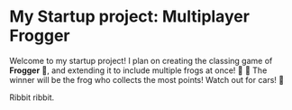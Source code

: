 # My Startup project: Multiplayer Frogger

Welcome to my startup project! I plan on creating the classing game of **Frogger** :frog:, and extending it to include multiple frogs at once! 🐸 :frog: The winner will be the frog who collects the most points! Watch out for cars! 🚙

Ribbit ribbit.
